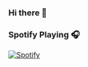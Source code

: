 ### Hi there 👋

### Spotify Playing 🎧

[![Spotify](https://lisbao1303.vercel.app/api/spotify)](https://open.spotify.com/user/gabriel.lisbao)

<!--
**lisbao1303/lisbao1303** is a ✨ _special_ ✨ repository because its `README.md` (this file) appears on your GitHub profile.

Here are some ideas to get you started:

- 🔭 I’m currently working on ...
- 🌱 I’m currently learning ...
- 👯 I’m looking to collaborate on ...
- 🤔 I’m looking for help with ...
- 💬 Ask me about ...
- 📫 How to reach me: ...
- 😄 Pronouns: ...
- ⚡ Fun fact: ...
-->

